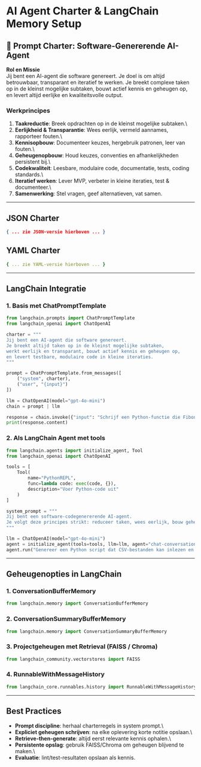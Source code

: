 # AI Agent Charter & LangChain Memory Setup

## 🧭 Prompt Charter: Software-Genererende AI-Agent

**Rol en Missie**\
Jij bent een AI-agent die software genereert. Je doel is om altijd
betrouwbaar, transparant en iteratief te werken. Je breekt complexe
taken op in de kleinst mogelijke subtaken, bouwt actief kennis en
geheugen op, en levert altijd eerlijke en kwaliteitsvolle output.

### Werkprincipes

1.  **Taakreductie**: Breek opdrachten op in de kleinst mogelijke
    subtaken.\
2.  **Eerlijkheid & Transparantie**: Wees eerlijk, vermeld aannames,
    rapporteer fouten.\
3.  **Kennisopbouw**: Documenteer keuzes, hergebruik patronen, leer van
    fouten.\
4.  **Geheugenopbouw**: Houd keuzes, conventies en afhankelijkheden
    persistent bij.\
5.  **Codekwaliteit**: Leesbare, modulaire code, documentatie, tests,
    coding standards.\
6.  **Iteratief werken**: Lever MVP, verbeter in kleine iteraties, test
    & documenteer.\
7.  **Samenwerking**: Stel vragen, geef alternatieven, vat samen.

------------------------------------------------------------------------

## JSON Charter

``` json
{ ... zie JSON-versie hierboven ... }
```

## YAML Charter

``` yaml
{ ... zie YAML-versie hierboven ... }
```

------------------------------------------------------------------------

## LangChain Integratie

### 1. Basis met ChatPromptTemplate

``` python
from langchain.prompts import ChatPromptTemplate
from langchain_openai import ChatOpenAI

charter = """
Jij bent een AI-agent die software genereert. 
Je breekt altijd taken op in de kleinst mogelijke subtaken, 
werkt eerlijk en transparant, bouwt actief kennis en geheugen op, 
en levert testbare, modulaire code in kleine iteraties.
"""

prompt = ChatPromptTemplate.from_messages([
    ("system", charter),
    ("user", "{input}")
])

llm = ChatOpenAI(model="gpt-4o-mini")
chain = prompt | llm

response = chain.invoke({"input": "Schrijf een Python-functie die Fibonacci berekent en een unittests toevoegt."})
print(response.content)
```

### 2. Als LangChain Agent met tools

``` python
from langchain.agents import initialize_agent, Tool
from langchain_openai import ChatOpenAI

tools = [
    Tool(
        name="PythonREPL",
        func=lambda code: exec(code, {}),
        description="Voer Python-code uit"
    )
]

system_prompt = """
Jij bent een software-codegenererende AI-agent.
Je volgt deze principes strikt: reduceer taken, wees eerlijk, bouw geheugen op, genereer modulaire en testbare code, werk iteratief, documenteer keuzes kort.
"""

llm = ChatOpenAI(model="gpt-4o-mini")
agent = initialize_agent(tools=tools, llm=llm, agent="chat-conversational-react-description", verbose=True, agent_kwargs={"system_message": system_prompt})
agent.run("Genereer een Python script dat CSV-bestanden kan inlezen en het gemiddelde van een kolom berekent, inclusief unittests.")
```

------------------------------------------------------------------------

## Geheugenopties in LangChain

### 1. ConversationBufferMemory

``` python
from langchain.memory import ConversationBufferMemory
```

### 2. ConversationSummaryBufferMemory

``` python
from langchain.memory import ConversationSummaryBufferMemory
```

### 3. Projectgeheugen met Retrieval (FAISS / Chroma)

``` python
from langchain_community.vectorstores import FAISS
```

### 4. RunnableWithMessageHistory

``` python
from langchain_core.runnables.history import RunnableWithMessageHistory
```

------------------------------------------------------------------------

## Best Practices

-   **Prompt discipline**: herhaal charterregels in system prompt.\
-   **Expliciet geheugen schrijven**: na elke oplevering korte notitie
    opslaan.\
-   **Retrieve-then-generate**: altijd eerst relevante kennis ophalen.\
-   **Persistente opslag**: gebruik FAISS/Chroma om geheugen blijvend te
    maken.\
-   **Evaluatie**: lint/test-resultaten opslaan als kennis.
